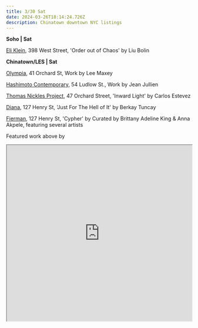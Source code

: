 ```yaml
---
title: 3/30 Sat
date: 2024-03-26T18:14:24.726Z
description: Chinatown downtown NYC listings
---
```

**S﻿oho | Sat**

[Eli Klein](http://www.galleryek.com/gallery), 398 West Street, 'Order out of Chaos' by Liu Bolin

**C﻿hinatown/LES | Sat**

[Olympia](https://olympiart.org/wait-here), 41 Orchard St, Work by Lee Maxey

[Hashimoto Contemporary](https://www.hashimotocontemporary.com/exhibitions/261-jean-jullien/), 54 Ludlow St., Work by Jean Jullien

[Thomas Nickles Project](https://www.thomasnickles.com/exhibitions/34-inward-light/), 47 Orchard Street, 'Inward Light' by Carlos Estevez

[Diana](https://www.diananewyork.com/), 127 Henry St, 'Just For The Hell of It' by Berkay Tuncay

[Fierman](https://fierman.nyc/), 127 Henry St, 'Cypher' by Curated by Brittany Adeline King & Anna Akpele, featuring several artists

F﻿eatured work above by 

<iframe src="https://www.google.com/maps/d/u/1/embed?mid=1wd-W4lvkf5TR1_k7LpM43-QN51cLXxI&ehbc=2E312F" width="100%" height="480"></iframe>